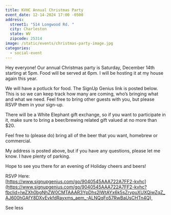 ```yaml
---
title: KVHC Annual Christmas Party
event_date: 12-14-2024 17:00 -0500
address:
  street1: "514 Longwood Rd. "
  city: Charleston
  state: WV
  zipcode: 25314
image: /static/events/christmas-party-image.jpg
categories:
  - social-event
---
```

<!--StartFragment-->

Hey everyone! Our annual Christmas party is Saturday, December 14th starting at 5pm. Food will be served at 6pm. I will be hosting it at my house again this year.

We will have a potluck for food. The SignUp Genius link is posted below. This is so we can keep track how many are coming, who’s bringing what and what we need. Feel free to bring other guests with you, but please RSVP them in your sign-up.

There will be a White Elephant gift exchange, so if you want to participate in it, make sure to bring a beer/brewing related gift valued at no more than $20.

Feel free to (please do) bring all of the beer that you want, homebrew or commercial.

My address is posted above, but if you have any questions, please let me know. I have plenty of parking.

Hope to see you there for an evening of Holiday cheers and beers!

RSVP Here:\
[https://www.signupgenius.com/go/9040545AAA722A7FF2-kvhc](https://www.signupgenius.com/go/9040545AAA722A7FF2-kvhc?fbclid=IwZXh0bgNhZW0CMTAAAR3YpDhs2IWtAYx6k5sZrypuXUXQiwZqZ_AJ600hGAfY8DXvEvkfdRayxms_aem_-ALNQqFo57RwBaUsCHTn4Q) 

See less

<!--EndFragment-->